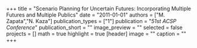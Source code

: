 +++
title = "Scenario Planning for Uncertain Futures: Incorporating Multiple Futures and Multiple Publics"
date = "2011-01-01"
authors = ["M. Zapata","N. Kaza"]
publication_types = ["1"]
publication = "_51st ACSP Conference_"
publication_short = ""
image_preview = ""
selected = false
projects = []
math = true
highlight = true
[header]
image = ""
caption = ""
+++

